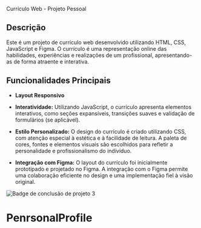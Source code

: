 
Currículo Web - Projeto Pessoal

## Descrição
Este é um projeto de currículo web desenvolvido utilizando HTML, CSS, JavaScript e Figma. O currículo é uma representação online das habilidades, experiências e realizações de um profissional, apresentando-as de forma atraente e interativa.

## Funcionalidades Principais
- **Layout Responsivo**

- **Interatividade:** Utilizando JavaScript, o currículo apresenta elementos interativos, como seções expansíveis, transições suaves e validação de formulários (se aplicável).

- **Estilo Personalizado:** O design do currículo é criado utilizando CSS, com atenção especial à estética e à facilidade de leitura. A paleta de cores, fontes e elementos visuais são escolhidos para refletir a personalidade e profissionalismo do indivíduo.

- **Integração com Figma:** O layout do currículo foi inicialmente prototipado e projetado no Figma. A integração com o Figma permite uma colaboração eficiente no design e uma implementação fiel à visão original.


![Badge de conclusão de projeto 3](./assets/Site.png)


# PenrsonalProfile
